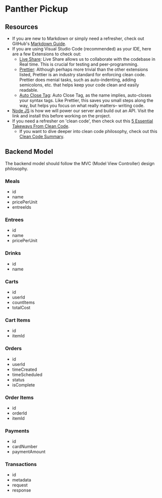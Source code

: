 # Panther Pickup

## Resources

- If you are new to Markdown or simply need a refresher, check out GitHub's [Markdown Guide](https://guides.github.com/features/mastering-markdown/).
- If you are using Visual Studio Code (recommended) as your IDE, here are a few Extensions to check out:
  - [Live Share](https://marketplace.visualstudio.com/items?itemName=MS-vsliveshare.vsliveshare): Live Share allows us to collaborate with the codebase in Real time. This is crucial for testing and peer-programming.
  - [Prettier](https://marketplace.visualstudio.com/items?itemName=esbenp.prettier-vscode): Although perhaps more trivial than the other extensions listed, Prettier is an industry standard for enforcing clean code. Prettier does menial tasks, such as auto-indenting, adding semicolons, etc. that helps keep your code clean and easily readable.
  - [Auto Close Tag](https://marketplace.visualstudio.com/items?itemName=formulahendry.auto-close-tag): Auto Close Tag, as the name implies, auto-closes your syntax tags. Like Prettier, this saves you small steps along the way, but helps you focus on what really matters– writing code.
- [Node JS](https://nodejs.org/en/) is how we will power our server and build out an API. Visit the link and install this before working on the project.
- If you need a refresher on 'clean code', then check out this [5 Essential Takeways From Clean Code](https://medium.com/better-programming/clean-code-5-essential-takeaways-2a0b17ccd05c).
  - If you want to dive deeper into clean code philosophy, check out this [Clean Code Summary](https://gist.github.com/wojteklu/73c6914cc446146b8b533c0988cf8d29).

## Backend Model

The backend model should follow the MVC (Model View Controller) design philosophy.

### Meals

- id
- name
- pricePerUnit
- entreeIds

### Entrees

- id
- name
- pricePerUnit

### Drinks

- id
- name

### Carts

- id
- userId
- countItems
- totalCost

### Cart Items

- id
- itemId

### Orders

- id
- userId
- timeCreated
- timeScheduled
- status
- isComplete

### Order Items

- id
- orderId
- itemId

### Payments

- id
- cardNumber
- paymentAmount

### Transactions

- id
- metadata
- request
- response
